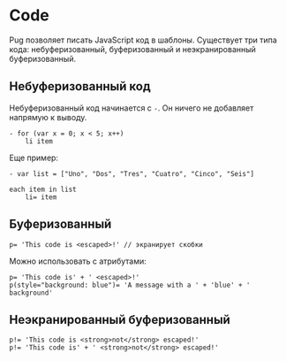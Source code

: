 # Code
Pug позволяет писать JavaScript код в шаблоны. Существует три типа кода: небуферизованный, буферизованный и неэкранированный буферизованный.

## Небуферизованный код
Небуферизованный код начинается с `-`. Он ничего не добавляет напрямую к выводу.

    - for (var x = 0; x < 5; x++)
        li item

Еще пример:

    - var list = ["Uno", "Dos", "Tres", "Cuatro", "Cinco", "Seis"]

    each item in list
        li= item

## Буферизованный

    p= 'This code is <escaped>!' // экранирует скобки

Можно использовать с атрибутами:

    p= 'This code is' + ' <escaped>!'
    p(style="background: blue")= 'A message with a ' + 'blue' + ' background'

## Неэкранированный буферизованный

    p!= 'This code is <strong>not</strong> escaped!'
    p!= 'This code is' + ' <strong>not</strong> escaped!'